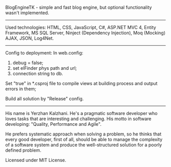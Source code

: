 BlogEngineTK - simple and fast blog engine, but optional functionality wasn't implemented.

-------------------------------------------------------------------------------
Used technologies:
HTML, CSS, JavaScript, C#, ASP.NET MVC 4, Entity Framework, MS SQL Server, 
Ninject (Dependency Injection), Moq (Mocking) AJAX, JSON, Log4Net.

-------------------------------------------------------------------------------

Config to deployment:
In web.config:
1. debug = false;
2. set elFinder phys path and url;
3. connection string to db.

Set "<MvcBuildViews>true</MvcBuildViews>" in *.csproj file to compile views at building process 
and output errors in them;

Build all solution by "Release" config.

-------------------------------------------------------------------------------

His name is Yerzhan Kalzhani. He's a pragmatic software developer who loves tasks that are 
interesting and challenging. His motto in software developing: "Quality, Performance and Agile".

He prefers systematic approach when solving a problem, so he thinks that every good developer, 
first of all, should be able to manage the complexity of a software system and produce the 
well-structured solution for a poorly defined problem.

Licensed under MIT License.
